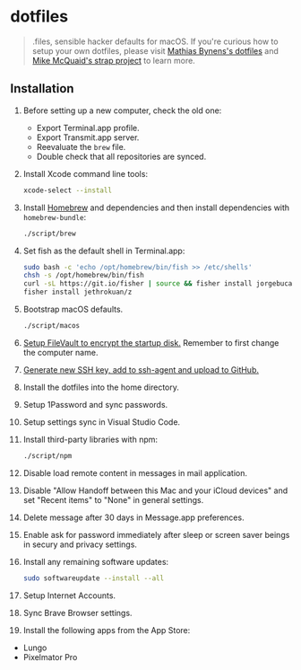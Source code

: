 # dotfiles

> .files, sensible hacker defaults for macOS. If you're curious how to setup your own dotfiles, please visit [Mathias Bynens's dotfiles](https://github.com/mathiasbynens/dotfiles) and [Mike McQuaid's strap project](https://github.com/mikemcquaid/strap) to learn more.

## Installation

1. Before setting up a new computer, check the old one:

    - Export Terminal.app profile.
    - Export Transmit.app server.
    - Reevaluate the `brew` file.
    - Double check that all repositories are synced.

1. Install Xcode command line tools:

    ```sh
    xcode-select --install
    ```

1. Install [Homebrew](https://brew.sh/) and dependencies and then install dependencies with `homebrew-bundle`:
    
    ```sh
    ./script/brew
    ```

1. Set fish as the default shell in Terminal.app:

    ```sh
    sudo bash -c 'echo /opt/homebrew/bin/fish >> /etc/shells'
    chsh -s /opt/homebrew/bin/fish
    curl -sL https://git.io/fisher | source && fisher install jorgebucaran/fisher
    fisher install jethrokuan/z
    ```
  
1. Bootstrap macOS defaults.
  
    ```sh
    ./script/macos
    ```
    
1. [Setup FileVault to encrypt the startup disk.](https://support.apple.com/en-us/HT204837) Remember to first change the computer name.

1. [Generate new SSH key, add to ssh-agent and upload to GitHub.](https://help.github.com/en/github/authenticating-to-github/generating-a-new-ssh-key-and-adding-it-to-the-ssh-agent)

1. Install the dotfiles into the home directory.

1. Setup 1Password and sync passwords.

1. Setup settings sync in Visual Studio Code.

1. Install third-party libraries with npm:

    ```sh
    ./script/npm
    ```

1. Disable load remote content in messages in mail application.

1. Disable "Allow Handoff between this Mac and your iCloud devices" and set "Recent items" to "None" in general settings.

1. Delete message after 30 days in Message.app preferences.

1. Enable ask for password immediately after sleep or screen saver beings in secury and privacy settings.

1. Install any remaining software updates:
  
    ```sh
    sudo softwareupdate --install --all
    ```

1. Setup Internet Accounts.

1. Sync Brave Browser settings.

1. Install the following apps from the App Store:

  - Lungo
  - Pixelmator Pro
